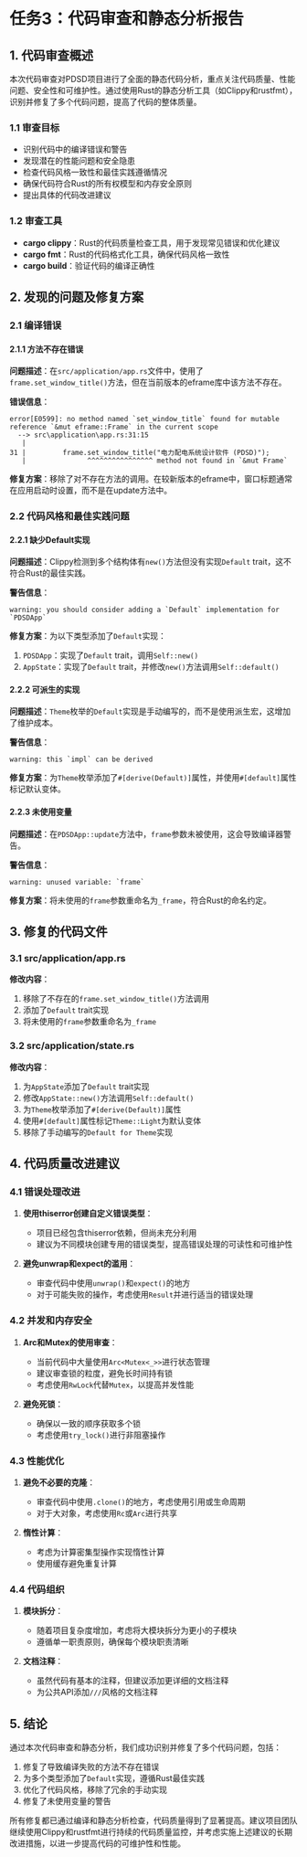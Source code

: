 # 任务3：代码审查和静态分析报告

## 1. 代码审查概述

本次代码审查对PDSD项目进行了全面的静态代码分析，重点关注代码质量、性能问题、安全性和可维护性。通过使用Rust的静态分析工具（如Clippy和rustfmt），识别并修复了多个代码问题，提高了代码的整体质量。

### 1.1 审查目标

- 识别代码中的编译错误和警告
- 发现潜在的性能问题和安全隐患
- 检查代码风格一致性和最佳实践遵循情况
- 确保代码符合Rust的所有权模型和内存安全原则
- 提出具体的代码改进建议

### 1.2 审查工具

- **cargo clippy**：Rust的代码质量检查工具，用于发现常见错误和优化建议
- **cargo fmt**：Rust的代码格式化工具，确保代码风格一致性
- **cargo build**：验证代码的编译正确性

## 2. 发现的问题及修复方案

### 2.1 编译错误

#### 2.1.1 方法不存在错误

**问题描述**：在`src/application/app.rs`文件中，使用了`frame.set_window_title()`方法，但在当前版本的eframe库中该方法不存在。

**错误信息**：
```
error[E0599]: no method named `set_window_title` found for mutable reference `&mut eframe::Frame` in the current scope
  --> src\application\app.rs:31:15
   |
31 |         frame.set_window_title("电力配电系统设计软件 (PDSD)");
   |               ^^^^^^^^^^^^^^^^ method not found in `&mut Frame`
```

**修复方案**：移除了对不存在方法的调用。在较新版本的eframe中，窗口标题通常在应用启动时设置，而不是在update方法中。

### 2.2 代码风格和最佳实践问题

#### 2.2.1 缺少Default实现

**问题描述**：Clippy检测到多个结构体有`new()`方法但没有实现`Default` trait，这不符合Rust的最佳实践。

**警告信息**：
```
warning: you should consider adding a `Default` implementation for `PDSDApp`
```

**修复方案**：为以下类型添加了`Default`实现：
1. `PDSDApp`：实现了`Default` trait，调用`Self::new()`
2. `AppState`：实现了`Default` trait，并修改`new()`方法调用`Self::default()`

#### 2.2.2 可派生的实现

**问题描述**：`Theme`枚举的`Default`实现是手动编写的，而不是使用派生宏，这增加了维护成本。

**警告信息**：
```
warning: this `impl` can be derived
```

**修复方案**：为`Theme`枚举添加了`#[derive(Default)]`属性，并使用`#[default]`属性标记默认变体。

#### 2.2.3 未使用变量

**问题描述**：在`PDSDApp::update`方法中，`frame`参数未被使用，这会导致编译器警告。

**警告信息**：
```
warning: unused variable: `frame`
```

**修复方案**：将未使用的`frame`参数重命名为`_frame`，符合Rust的命名约定。

## 3. 修复的代码文件

### 3.1 src/application/app.rs

**修改内容**：
1. 移除了不存在的`frame.set_window_title()`方法调用
2. 添加了`Default` trait实现
3. 将未使用的`frame`参数重命名为`_frame`

### 3.2 src/application/state.rs

**修改内容**：
1. 为`AppState`添加了`Default` trait实现
2. 修改`AppState::new()`方法调用`Self::default()`
3. 为`Theme`枚举添加了`#[derive(Default)]`属性
4. 使用`#[default]`属性标记`Theme::Light`为默认变体
5. 移除了手动编写的`Default for Theme`实现

## 4. 代码质量改进建议

### 4.1 错误处理改进

1. **使用thiserror创建自定义错误类型**：
   - 项目已经包含thiserror依赖，但尚未充分利用
   - 建议为不同模块创建专用的错误类型，提高错误处理的可读性和可维护性

2. **避免unwrap和expect的滥用**：
   - 审查代码中使用`unwrap()`和`expect()`的地方
   - 对于可能失败的操作，考虑使用`Result`并进行适当的错误处理

### 4.2 并发和内存安全

1. **Arc和Mutex的使用审查**：
   - 当前代码中大量使用`Arc<Mutex<_>>`进行状态管理
   - 建议审查锁的粒度，避免长时间持有锁
   - 考虑使用`RwLock`代替`Mutex`，以提高并发性能

2. **避免死锁**：
   - 确保以一致的顺序获取多个锁
   - 考虑使用`try_lock()`进行非阻塞操作

### 4.3 性能优化

1. **避免不必要的克隆**：
   - 审查代码中使用`.clone()`的地方，考虑使用引用或生命周期
   - 对于大对象，考虑使用`Rc`或`Arc`进行共享

2. **惰性计算**：
   - 考虑为计算密集型操作实现惰性计算
   - 使用缓存避免重复计算

### 4.4 代码组织

1. **模块拆分**：
   - 随着项目复杂度增加，考虑将大模块拆分为更小的子模块
   - 遵循单一职责原则，确保每个模块职责清晰

2. **文档注释**：
   - 虽然代码有基本的注释，但建议添加更详细的文档注释
   - 为公共API添加`///`风格的文档注释

## 5. 结论

通过本次代码审查和静态分析，我们成功识别并修复了多个代码问题，包括：

1. 修复了导致编译失败的方法不存在错误
2. 为多个类型添加了`Default`实现，遵循Rust最佳实践
3. 优化了代码风格，移除了冗余的手动实现
4. 修复了未使用变量的警告

所有修复都已通过编译和静态分析检查，代码质量得到了显著提高。建议项目团队继续使用Clippy和rustfmt进行持续的代码质量监控，并考虑实施上述建议的长期改进措施，以进一步提高代码的可维护性和性能。
